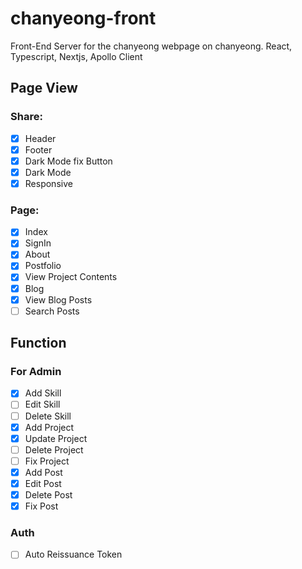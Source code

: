 # chanyeong-front

Front-End Server for the chanyeong webpage on chanyeong. React, Typescript, Nextjs, Apollo Client

## Page View

### Share:

- [x] Header
- [x] Footer
- [x] Dark Mode fix Button
- [x] Dark Mode
- [x] Responsive

### Page:

- [x] Index
- [x] SignIn
- [x] About
- [x] Postfolio
- [x] View Project Contents
- [x] Blog
- [x] View Blog Posts
- [ ] Search Posts

## Function

### For Admin

- [x] Add Skill
- [ ] Edit Skill
- [ ] Delete Skill
- [x] Add Project
- [x] Update Project
- [ ] Delete Project
- [ ] Fix Project
- [x] Add Post
- [x] Edit Post
- [x] Delete Post
- [x] Fix Post

### Auth

- [ ] Auto Reissuance Token




